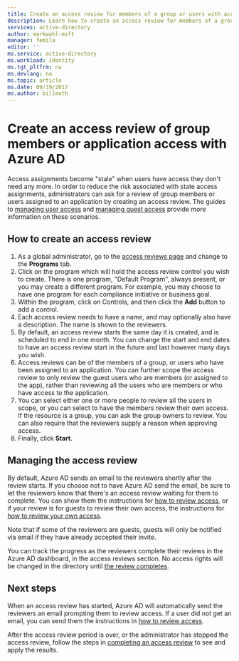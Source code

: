 ```yaml
---
title: Create an access review for members of a group or users with access to an application with Azure AD| Microsoft Docs
description: Learn how to create an access review for members of a group or users with access to an application. 
services: active-directory
author: markwahl-msft
manager: femila
editor: ''
ms.service: active-directory
ms.workload: identity
ms.tgt_pltfrm: na
ms.devlang: na
ms.topic: article
ms.date: 09/19/2017
ms.author: billmath
---
```


# Create an access review of group members or application access with Azure AD

Access assignments become "stale" when users have access they don't need any more.  In order to reduce the risk associated with state access assignments, administrators can ask for a review of group members or users assigned to an application by creating an access review. The guides to 
[managing user access](active-directory-azure-ad-controls-manage-user-access-with-access-reviews.md) and [managing guest access](active-directory-azure-ad-controls-manage-guest-access-with-access-reviews.md) provide more information on these scenarios.  

## How to create an access review


1. As a global administrator, go to the [access reviews page](https://portal.azure.com/#blade/Microsoft_AAD_ERM/DashboardBlade/) and change to the **Programs** tab.
2. Click on the program which will hold the access review control you wish to create.  There is one program, "Default Program", always present, or you may create a different program.  For example, you may choose to have one program for each compliance initiative or business goal.
3. Within the program, click on Controls, and then click the **Add** button to add a control.
4. Each access review needs to have a name, and may optionally also have a description.  The name is shown to the reviewers.  
5. By default, an access review starts the same day it is created, and is scheduled to end in one month.  You can change the start and end dates to have an access review start in the future and last however many days you wish.
6. Access reviews can be of the members of a group, or users who have been assigned to an application.  You can further scope the access review to only review the guest users who are members (or assigned to the app), rather than reviewing all the users who are members or who have access to the application.
7. You can select either one or more people to review all the users in scope, or you can select to have the members review their own access.  If the resource is a group, you can ask the group owners to review.  You can also require that the reviewers supply a reason when approving access.
8. Finally, click **Start**.


## Managing the access review

By default, Azure AD sends an email to the reviewers shortly after the review starts.  If you choose not to have Azure AD send the email, be sure to let  the reviewers know that there's an access review waiting for them to complete.  You can show them the instructions for [how to review access](active-directory-azure-ad-controls-perform-an-access-review.md), or if your review is for guests to review their own access, the instructions for [how to review your own access](active-directory-azure-ad-controls-perform-an-access-review.md).

Note that if some of the reviewers are guests, guests will only be notified via email if they have already accepted their invite.


You can track the progress as the reviewers complete their reviews in the Azure AD  dashboard, in the access reviews section. No access rights will be changed in the directory until [the review completes](active-directory-azure-ad-controls-complete-an-access-review.md).

## Next steps

When an access review has started, Azure AD will automatically send the reviewers an email prompting them to review access. If a user did not get an email, you can send them the instructions
in [how to review access](active-directory-azure-ad-controls-perform-an-access-review.md).  

After the access review period is over, or the administrator has stopped the access review, follow the steps in [completing an access review](active-directory-azure-ad-controls-complete-an-access-review.md) to see and apply the results.


